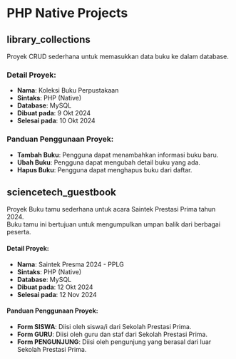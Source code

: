 # PHP Native Projects


## library_collections

Proyek CRUD sederhana untuk memasukkan data buku ke dalam database.

### Detail Proyek:
- **Nama**: Koleksi Buku Perpustakaan
- **Sintaks**: PHP (Native)
- **Database**: MySQL
- **Dibuat pada**: 9 Okt 2024
- **Selesai pada**: 10 Okt 2024

### Panduan Penggunaan Proyek:
- **Tambah Buku**: Pengguna dapat menambahkan informasi buku baru.
- **Ubah Buku**: Pengguna dapat mengubah detail buku yang ada.
- **Hapus Buku**: Pengguna dapat menghapus buku dari daftar.


## sciencetech_guestbook

Proyek Buku tamu sederhana untuk acara Saintek Prestasi Prima tahun 2024.  
Buku tamu ini bertujuan untuk mengumpulkan umpan balik dari berbagai peserta.

#### Detail Proyek:
- **Nama**: Saintek Presma 2024 - PPLG
- **Sintaks**: PHP (Native)
- **Database**: MySQL
- **Dibuat pada**: 12 Okt 2024
- **Selesai pada**: 12 Nov 2024

#### Panduan Penggunaan Proyek:
- **Form SISWA**: Diisi oleh siswa/i dari Sekolah Prestasi Prima.
- **Form GURU**: Diisi oleh guru dan staf dari Sekolah Prestasi Prima.
- **Form PENGUNJUNG**: Diisi oleh pengunjung yang berasal dari luar Sekolah Prestasi Prima.
